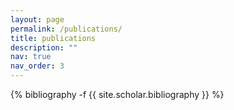 ```yaml
---
layout: page
permalink: /publications/
title: publications
description: ""
nav: true
nav_order: 3
---
```

<!-- _pages/publications.md -->
<div class="publications">

{% bibliography -f {{ site.scholar.bibliography }} %}

</div>

